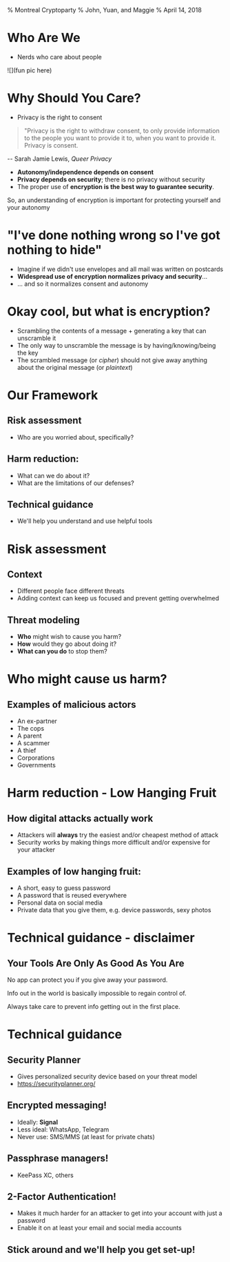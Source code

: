 % Montreal Cryptoparty
% John, Yuan, and Maggie
% April 14, 2018

# Who Are We

- Nerds who care about people

![](fun pic here)

# Why Should You Care?

- Privacy is the right to consent

> "Privacy is the right to withdraw consent, to only provide information to the people you want to provide it to, when you want to provide it. Privacy is consent.

-- Sarah Jamie Lewis, _Queer Privacy_

- **Autonomy/independence depends on consent**
- **Privacy depends on security**; there is no privacy without security
- The proper use of **encryption is the best way to guarantee security**.

So, an understanding of encryption is important for protecting yourself and your autonomy

# "I've done nothing wrong so I've got nothing to hide"

- Imagine if we didn't use envelopes and all mail was written on postcards
- **Widespread use of encryption normalizes privacy and security**...
- ... and so it normalizes consent and autonomy

# Okay cool, but what is encryption?

- Scrambling the contents of a message + generating a key that can unscramble it
- The only way to unscramble the message is by having/knowing/being the key
- The scrambled message (or *cipher*) should not give away anything about the original message (or *plaintext*)

# Our Framework

## Risk assessment

* Who are you worried about, specifically?

## Harm reduction:

* What can we do about it?
* What are the limitations of our defenses?

## Technical guidance

* We'll help you understand and use helpful tools

# Risk assessment

## Context

- Different people face different threats
- Adding context can keep us focused and prevent getting overwhelmed

## Threat modeling

- **Who** might wish to cause you harm?
- **How** would they go about doing it?
- **What can you do** to stop them?

# Who might cause us harm?

## Examples of malicious actors

- An ex-partner
- The cops
- A parent
- A scammer
- A thief
- Corporations
- Governments

# Harm reduction - Low Hanging Fruit

## How digital attacks actually work

- Attackers will **always** try the easiest and/or cheapest method of attack
- Security works by making things more difficult and/or expensive for your attacker

## Examples of low hanging fruit:

- A short, easy to guess password
- A password that is reused everywhere
- Personal data on social media
- Private data that you give them, e.g. device passwords, sexy photos

# Technical guidance - disclaimer

## **Your Tools Are Only As Good As You Are**

No app can protect you if you give away your password.

Info out in the world is basically impossible to regain control of.

Always take care to prevent info getting out in the first place.

# Technical guidance

## Security Planner

* Gives personalized security device based on your threat model
* https://securityplanner.org/

## Encrypted messaging!

- Ideally: **Signal**
- Less ideal: WhatsApp, Telegram
- Never use: SMS/MMS (at least for private chats)

## Passphrase managers!

- KeePass XC, others

## 2-Factor Authentication!

- Makes it much harder for an attacker to get into your account with just a password
- Enable it on at least your email and social media accounts

## Stick around and we'll help you get set-up!
